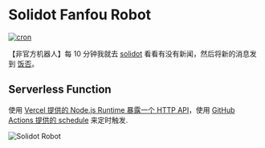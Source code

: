 # Solidot Fanfou Robot

[![cron](https://github.com/Lonor/SolidotRobot/workflows/cron/badge.svg?event=schedule)](https://github.com/Lonor/SolidotRobot/actions)

【非官方机器人】每 10 分钟我就去 [solidot](https://www.solidot.org) 看看有没有新闻，然后将新的消息发到 [饭否](https://fanfou.com/jayonit)。

## Serverless Function

使用 [Vercel 提供的 Node.js Runtime 暴露一个 HTTP API](https://vercel.com/guides/deploying-a-mongodb-powered-api-with-node-and-vercel)，使用 [GitHub Actions 提供的 schedule](https://docs.github.com/en/actions/reference/workflow-syntax-for-github-actions#onschedule) 来定时触发.

![Solidot Robot](solidot.png)